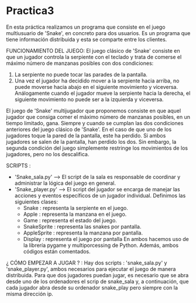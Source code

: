 # Practica3
En esta práctica realizamos un programa que consiste en el juego multiusuario de 'Snake', en concreto para dos usuarios. Es un programa que tiene información distribuida y esta se comparte entre los clientes.

FUNCIONAMIENTO DEL JUEGO:
El juego clásico de 'Snake' consiste en que un jugador controla la serpiente con el teclado y trata de comerse el máximo número de manzanas posibles con dos condiciones:
1. La serpiente no puede tocar las parades de la pantalla.
2. Una vez el jugador ha decidido mover a la serpiente hacia arriba, no puede moverse hacia abajo en el siguiente movimiento y viceversa. Análogamente cuando el jugador mueve la serpiente hacia la derecha, el siguiente movimiento no puede ser a la izquierda y viceversa.

El juego de 'Snake' multijugador que proponemos consiste en que aquel jugador que consiga comer el máximo número de manzanas posibles, en un tiempo limitado, gana. Siempre y cuando se cumplan las dos condiciones anteriores del juego clásico de 'Snake'. En el caso de que uno de los jugadores toque la pared de la pantalla, este ha perdido. Si ambos jugadores se salen de la pantalla, han perdido los dos. Sin embargo, la segunda condición del juego simplemente restringe los movimientos de los jugadores, pero no los descalifica.

SCRIPTS :
- 'Snake_sala.py' -->  El script de la sala es responsable de coordinar y administrar la lógica del juego en general.
- 'Snake_player.py' -->  El script del jugador se encarga de manejar las acciones y eventos específicos de un jugador individual. Definimos las siguientes clases:
    - Snake : representa la serpiente en el juego.
    - Apple : representa la manzana en el juego.
    - Game : representa el estado del juego.
    - SnakeSprite : representa las snakes por pantalla.
    - AppleSprite : representa la manzana por pantalla.
    - Display : representa el juego por pantalla
En ambos hacemos uso de la librería pygame y multiporcessing de Python. Además, ambos códigos están comentados.

¿ CÓMO EMPEZAR A JUGAR ? :
Hay dos scripts : 'snake_sala.py' y 'snake_player.py', ambos necesarios para ejecutar el juego de manera distribuida. Para que dos jugadores puedan jugar, es necesario que se abra desde uno de los ordenadores el scrip de snake_sala y, a continuación, que cada jugador abra desde su ordenador snake_play pero siempre con la misma dirección ip.

